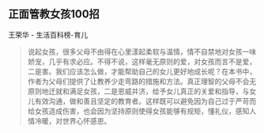 ## 正面管教女孩100招

王荣华  -  生活百科榜-育儿

> 说起女孩，很多父母不由得在心里漾起柔软与温情，情不自禁地对女孩一味娇宠，几乎有求必应。不得不说，这样毫无原则的爱，对女孩而言不是爱，二是害。我们应该怎么做，才能帮助自己的女儿更好地成长呢？在本书中，作者为父母们提供了让教养少走弯路的措施和方法。真正理智的父母不会无原则地迁就和满足女孩，二是恩威并济，给予女儿真正的关爱和指导，与女儿有效沟通，做和善且坚定的教育者。这样既可以避免因为自己过于严苛而给女孩造成伤害，也会因为坚持原则使得女孩能够有规矩，懂礼仪，感知人情冷暖，对世界心怀感恩。
